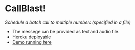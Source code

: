 # CallBlast!

_Schedule a batch call to multiple numbers (specified in a file)_

- The messege can be provided as text and audio file.
- Heroku deployable
- [Demo running here](http://immense-scrubland-3463.herokuapp.com/)
